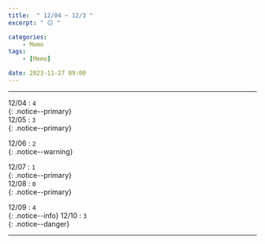 ```yaml
---
title:  " 12/04 ~ 12/3 "
excerpt: " 😐 "

categories:
    - Memo
tags:
    - [Memo]

date: 2023-11-27 09:00
---
```

- - -
<!-- 약 -->

12/04 : `4`   
{: .notice--primary}  
12/05 : `3`   
{: .notice--primary}  

12/06 : `2`   
{: .notice--warning}  

12/07 : `1`   
{: .notice--primary}  
12/08 : `0`  
{: .notice--primary} 


12/09 : `4`      
{: .notice--info} 
12/10 : `3`   
{: .notice--danger}  


<!-- {: .notice}
{: .notice--primary}
{: .notice--info}
{: .notice--warning}
{: .notice--success}
{: .notice--danger} 
😄 😐 🙁 😡
-->
- - -